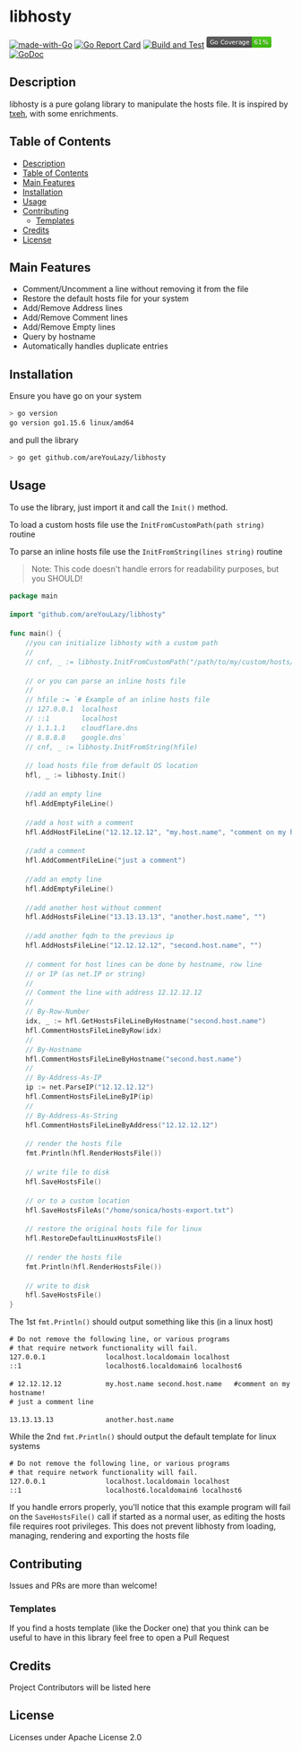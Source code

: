 # libhosty

[![made-with-Go](https://img.shields.io/badge/made%20with-Go-1f425f.svg)](http://golang.org)
[![Go Report Card](https://goreportcard.com/badge/github.com/areYouLazy/libhosty)](https://goreportcard.com/report/github.com/areYouLazy/libhosty)
[![Build and Test](https://github.com/areYouLazy/libhosty/actions/workflows/build-and-test.yml/badge.svg?branch=main&event=push)](https://github.com/areYouLazy/libhosty/actions/workflows/build-and-test.yml)
![gopherbadger-tag-do-not-edit](coverage_badge.png)
[![GoDoc](https://img.shields.io/badge/godoc-reference-blue.svg)](https://godoc.org/github.com/areYouLazy/libhosty)

## Description

libhosty is a pure golang library to manipulate the hosts file. It is inspired by [txeh](https://github.com/txn2/txeh), with some enrichments.

## Table of Contents

- [Description](#description)
- [Table of Contents](#table-of-contents)
- [Main Features](#main-features)
- [Installation](#installation)
- [Usage](#usage)
- [Contributing](#contributing)
  - [Templates](#templates)
- [Credits](#credits)
- [License](#license)

## Main Features

* Comment/Uncomment a line without removing it from the file
* Restore the default hosts file for your system
* Add/Remove Address lines
* Add/Remove Comment lines
* Add/Remove Empty lines
* Query by hostname
* Automatically handles duplicate entries

## Installation

Ensure you have go on your system

```bash
> go version
go version go1.15.6 linux/amd64
```

and pull the library

```bash
> go get github.com/areYouLazy/libhosty
```

## Usage

To use the library, just import it and call the `Init()` method.

To load a custom hosts file use the `InitFromCustomPath(path string)` routine

To parse an inline hosts file use the `InitFromString(lines string)` routine

> Note: This code doesn't handle errors for readability purposes, but you SHOULD!

```go
package main

import "github.com/areYouLazy/libhosty"

func main() {
    //you can initialize libhosty with a custom path
    //
    // cnf, _ := libhosty.InitFromCustomPath("/path/to/my/custom/hosts/file")
    
    // or you can parse an inline hosts file
    //
    // hfile := `# Example of an inline hosts file
    // 127.0.0.1  localhost
    // ::1        localhost
    // 1.1.1.1    cloudflare.dns
    // 8.8.8.8    google.dns`
    // cnf, _ := libhosty.InitFromString(hfile)
    
    // load hosts file from default OS location
    hfl, _ := libhosty.Init()
    
    //add an empty line
    hfl.AddEmptyFileLine()
    
    //add a host with a comment
    hfl.AddHostFileLine("12.12.12.12", "my.host.name", "comment on my hostname!")
    
    //add a comment
    hfl.AddCommentFileLine("just a comment")
    
    //add an empty line
    hfl.AddEmptyFileLine()
    
    //add another host without comment
    hfl.AddHostsFileLine("13.13.13.13", "another.host.name", "")
    
    //add another fqdn to the previous ip
    hfl.AddHostsFileLine("12.12.12.12", "second.host.name", "")
    
    // comment for host lines can be done by hostname, row line
    // or IP (as net.IP or string)
    //
    // Comment the line with address 12.12.12.12
    //
    // By-Row-Number
    idx, _ := hfl.GetHostsFileLineByHostname("second.host.name")
    hfl.CommentHostsFileLineByRow(idx)
    //
    // By-Hostname
    hfl.CommentHostsFileLineByHostname("second.host.name")
    //
    // By-Address-As-IP
    ip := net.ParseIP("12.12.12.12")
    hfl.CommentHostsFileLineByIP(ip)
    //
    // By-Address-As-String
    hfl.CommentHostsFileLineByAddress("12.12.12.12")
    
    // render the hosts file
    fmt.Println(hfl.RenderHostsFile())
    
    // write file to disk
    hfl.SaveHostsFile()
    
    // or to a custom location
    hfl.SaveHostsFileAs("/home/sonica/hosts-export.txt")
    
    // restore the original hosts file for linux
    hfl.RestoreDefaultLinuxHostsFile()
    
    // render the hosts file
    fmt.Println(hfl.RenderHostsFile())
    
    // write to disk
    hfl.SaveHostsFile()
}
```

The 1st `fmt.Println()` should output something like this (in a linux host)

```console
# Do not remove the following line, or various programs
# that require network functionality will fail.
127.0.0.1               localhost.localdomain localhost
::1                     localhost6.localdomain6 localhost6

# 12.12.12.12           my.host.name second.host.name   #comment on my hostname!
# just a comment line

13.13.13.13             another.host.name
```

While the 2nd `fmt.Println()` should output the default template for linux systems

```console
# Do not remove the following line, or various programs
# that require network functionality will fail.
127.0.0.1               localhost.localdomain localhost
::1                     localhost6.localdomain6 localhost6

```

If you handle errors properly, you'll notice that this example program will fail on the `SaveHostsFile()` call if started as a normal user, as editing the hosts file requires root privileges. This does not prevent libhosty from loading, managing, rendering and exporting the hosts file

## Contributing

Issues and PRs are more than welcome!

### Templates

If you find a hosts template (like the Docker one) that you think can be useful to have in this library feel free to open a Pull Request

## Credits

Project Contributors will be listed here

## License

Licenses under Apache License 2.0
